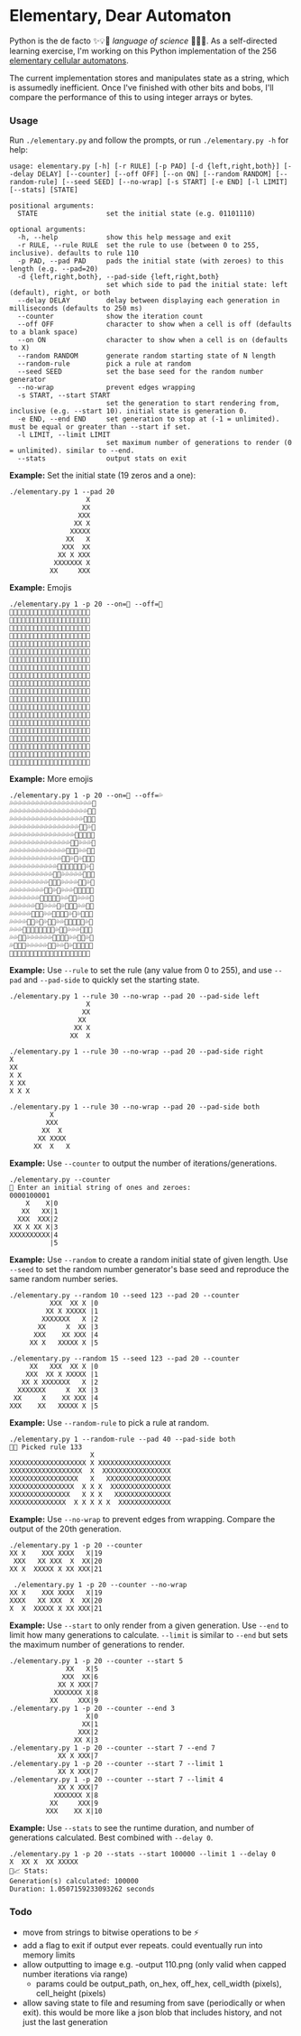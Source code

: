 # Elementary, Dear Automaton

Python is the de facto ✨💡🤖 _language of science_ 🔬🧪✨. As a self-directed learning exercise, I'm working on this Python implementation of the 256 [elementary cellular automatons](https://en.wikipedia.org/wiki/Elementary_cellular_automaton).

The current implementation stores and manipulates state as a string, which is assumedly inefficient. Once I've finished with other bits and bobs, I'll compare the performance of this to using integer arrays or bytes.

### Usage

Run `./elementary.py` and follow the prompts, or run `./elementary.py -h` for help:
```
usage: elementary.py [-h] [-r RULE] [-p PAD] [-d {left,right,both}] [--delay DELAY] [--counter] [--off OFF] [--on ON] [--random RANDOM] [--random-rule] [--seed SEED] [--no-wrap] [-s START] [-e END] [-l LIMIT] [--stats] [STATE]

positional arguments:
  STATE                 set the initial state (e.g. 01101110)

optional arguments:
  -h, --help            show this help message and exit
  -r RULE, --rule RULE  set the rule to use (between 0 to 255, inclusive). defaults to rule 110
  -p PAD, --pad PAD     pads the initial state (with zeroes) to this length (e.g. --pad=20)
  -d {left,right,both}, --pad-side {left,right,both}
                        set which side to pad the initial state: left (default), right, or both
  --delay DELAY         delay between displaying each generation in milliseconds (defaults to 250 ms)
  --counter             show the iteration count
  --off OFF             character to show when a cell is off (defaults to a blank space)
  --on ON               character to show when a cell is on (defaults to X)
  --random RANDOM       generate random starting state of N length
  --random-rule         pick a rule at random
  --seed SEED           set the base seed for the random number generator
  --no-wrap             prevent edges wrapping
  -s START, --start START
                        set the generation to start rendering from, inclusive (e.g. --start 10). initial state is generation 0.
  -e END, --end END     set generation to stop at (-1 = unlimited). must be equal or greater than --start if set.
  -l LIMIT, --limit LIMIT
                        set maximum number of generations to render (0 = unlimited). similar to --end.
  --stats               output stats on exit
```
**Example:** Set the initial state (19 zeros and a one):
```
./elementary.py 1 --pad 20
                   X
                  XX
                 XXX
                XX X
               XXXXX
              XX   X
             XXX  XX
            XX X XXX
           XXXXXXX X
          XX     XXX
```
**Example:** Emojis
```
./elementary.py 1 -p 20 --on=🌲 --off=🌳
🌳🌳🌳🌳🌳🌳🌳🌳🌳🌳🌳🌳🌳🌳🌳🌳🌳🌳🌳🌲
🌳🌳🌳🌳🌳🌳🌳🌳🌳🌳🌳🌳🌳🌳🌳🌳🌳🌳🌲🌲
🌳🌳🌳🌳🌳🌳🌳🌳🌳🌳🌳🌳🌳🌳🌳🌳🌳🌲🌲🌲
🌳🌳🌳🌳🌳🌳🌳🌳🌳🌳🌳🌳🌳🌳🌳🌳🌲🌲🌳🌲
🌳🌳🌳🌳🌳🌳🌳🌳🌳🌳🌳🌳🌳🌳🌳🌲🌲🌲🌲🌲
🌳🌳🌳🌳🌳🌳🌳🌳🌳🌳🌳🌳🌳🌳🌲🌲🌳🌳🌳🌲
🌳🌳🌳🌳🌳🌳🌳🌳🌳🌳🌳🌳🌳🌲🌲🌲🌳🌳🌲🌲
🌳🌳🌳🌳🌳🌳🌳🌳🌳🌳🌳🌳🌲🌲🌳🌲🌳🌲🌲🌲
🌳🌳🌳🌳🌳🌳🌳🌳🌳🌳🌳🌲🌲🌲🌲🌲🌲🌲🌳🌲
🌳🌳🌳🌳🌳🌳🌳🌳🌳🌳🌲🌲🌳🌳🌳🌳🌳🌲🌲🌲
🌳🌳🌳🌳🌳🌳🌳🌳🌳🌲🌲🌲🌳🌳🌳🌳🌲🌲🌳🌲
🌳🌳🌳🌳🌳🌳🌳🌳🌲🌲🌳🌲🌳🌳🌳🌲🌲🌲🌲🌲
🌳🌳🌳🌳🌳🌳🌳🌲🌲🌲🌲🌲🌳🌳🌲🌲🌳🌳🌳🌲
🌳🌳🌳🌳🌳🌳🌲🌲🌳🌳🌳🌲🌳🌲🌲🌲🌳🌳🌲🌲
🌳🌳🌳🌳🌳🌲🌲🌲🌳🌳🌲🌲🌲🌲🌳🌲🌳🌲🌲🌲
🌳🌳🌳🌳🌲🌲🌳🌲🌳🌲🌲🌳🌳🌲🌲🌲🌲🌲🌳🌲
🌳🌳🌳🌲🌲🌲🌲🌲🌲🌲🌲🌳🌲🌲🌳🌳🌳🌲🌲🌲
🌳🌳🌲🌲🌳🌳🌳🌳🌳🌳🌲🌲🌲🌲🌳🌳🌲🌲🌳🌲
🌳🌲🌲🌲🌳🌳🌳🌳🌳🌲🌲🌳🌳🌲🌳🌲🌲🌲🌲🌲
🌲🌲🌳🌲🌳🌳🌳🌳🌲🌲🌲🌳🌲🌲🌲🌲🌳🌳🌳🌲
```
**Example:** More emojis
```
./elementary.py 1 -p 20 --on=🐙 --off=💦
💦💦💦💦💦💦💦💦💦💦💦💦💦💦💦💦💦💦💦🐙
💦💦💦💦💦💦💦💦💦💦💦💦💦💦💦💦💦💦🐙🐙
💦💦💦💦💦💦💦💦💦💦💦💦💦💦💦💦💦🐙🐙🐙
💦💦💦💦💦💦💦💦💦💦💦💦💦💦💦💦🐙🐙💦🐙
💦💦💦💦💦💦💦💦💦💦💦💦💦💦💦🐙🐙🐙🐙🐙
💦💦💦💦💦💦💦💦💦💦💦💦💦💦🐙🐙💦💦💦🐙
💦💦💦💦💦💦💦💦💦💦💦💦💦🐙🐙🐙💦💦🐙🐙
💦💦💦💦💦💦💦💦💦💦💦💦🐙🐙💦🐙💦🐙🐙🐙
💦💦💦💦💦💦💦💦💦💦💦🐙🐙🐙🐙🐙🐙🐙💦🐙
💦💦💦💦💦💦💦💦💦💦🐙🐙💦💦💦💦💦🐙🐙🐙
💦💦💦💦💦💦💦💦💦🐙🐙🐙💦💦💦💦🐙🐙💦🐙
💦💦💦💦💦💦💦💦🐙🐙💦🐙💦💦💦🐙🐙🐙🐙🐙
💦💦💦💦💦💦💦🐙🐙🐙🐙🐙💦💦🐙🐙💦💦💦🐙
💦💦💦💦💦💦🐙🐙💦💦💦🐙💦🐙🐙🐙💦💦🐙🐙
💦💦💦💦💦🐙🐙🐙💦💦🐙🐙🐙🐙💦🐙💦🐙🐙🐙
💦💦💦💦🐙🐙💦🐙💦🐙🐙💦💦🐙🐙🐙🐙🐙💦🐙
💦💦💦🐙🐙🐙🐙🐙🐙🐙🐙💦🐙🐙💦💦💦🐙🐙🐙
💦💦🐙🐙💦💦💦💦💦💦🐙🐙🐙🐙💦💦🐙🐙💦🐙
💦🐙🐙🐙💦💦💦💦💦🐙🐙💦💦🐙💦🐙🐙🐙🐙🐙
🐙🐙💦🐙💦💦💦💦🐙🐙🐙💦🐙🐙🐙🐙💦💦💦🐙
```
**Example:** Use `--rule` to set the rule (any value from 0 to 255), and use `--pad` and `--pad-side` to quickly set the starting state.
```
./elementary.py 1 --rule 30 --no-wrap --pad 20 --pad-side left
                   X
                  XX
                 XX 
                XX X
               XX  X

./elementary.py 1 --rule 30 --no-wrap --pad 20 --pad-side right
X                   
XX                  
X X                 
X XX                
X X X               

./elementary.py 1 --rule 30 --no-wrap --pad 20 --pad-side both 
          X         
         XXX        
        XX  X       
       XX XXXX      
      XX  X   X     
```

**Example:** Use `--counter` to output the number of iterations/generations.
```
./elementary.py --counter 
🤖 Enter an initial string of ones and zeroes:
0000100001
    X    X|0
   XX   XX|1
  XXX  XXX|2
 XX X XX X|3
XXXXXXXXXX|4
          |5
```
**Example:** Use `--random` to create a random initial state of given length. Use `--seed` to set the random number generator's base seed and reproduce the same random number series.
```
./elementary.py --random 10 --seed 123 --pad 20 --counter
          XXX  XX X |0
         XX X XXXXX |1
        XXXXXXX   X |2
       XX     X  XX |3
      XXX    XX XXX |4
     XX X   XXXXX X |5

./elementary.py --random 15 --seed 123 --pad 20 --counter
     XX   XXX  XX X |0
    XXX  XX X XXXXX |1
   XX X XXXXXXX   X |2
  XXXXXXX     X  XX |3
 XX     X    XX XXX |4
XXX    XX   XXXXX X |5
```
**Example:** Use `--random-rule` to pick a rule at random.
```
./elementary.py 1 --random-rule --pad 40 --pad-side both
🤖🎲 Picked rule 133
                    X                   
XXXXXXXXXXXXXXXXXXX X XXXXXXXXXXXXXXXXXX
XXXXXXXXXXXXXXXXXX  X  XXXXXXXXXXXXXXXXX
XXXXXXXXXXXXXXXXX   X   XXXXXXXXXXXXXXXX
XXXXXXXXXXXXXXXX  X X X  XXXXXXXXXXXXXXX
XXXXXXXXXXXXXXX   X X X   XXXXXXXXXXXXXX
XXXXXXXXXXXXXX  X X X X X  XXXXXXXXXXXXX
```
**Example:** Use `--no-wrap` to prevent edges from wrapping. Compare the output of the 20th generation.
```
./elementary.py 1 -p 20 --counter
XX X    XXX XXXX   X|19
 XXX   XX XXX  X  XX|20
XX X  XXXXX X XX XXX|21

 ./elementary.py 1 -p 20 --counter --no-wrap
XX X    XXX XXXX   X|19
XXXX   XX XXX  X  XX|20
X  X  XXXXX X XX XXX|21
```
**Example:** Use `--start` to only render from a given generation. Use `--end` to limit how many generations to calculate. `--limit` is similar to `--end` but sets the maximum number of generations to render.
```
./elementary.py 1 -p 20 --counter --start 5
              XX   X|5
             XXX  XX|6
            XX X XXX|7
           XXXXXXX X|8
          XX     XXX|9
./elementary.py 1 -p 20 --counter --end 3
                   X|0
                  XX|1
                 XXX|2
                XX X|3
./elementary.py 1 -p 20 --counter --start 7 --end 7
            XX X XXX|7
./elementary.py 1 -p 20 --counter --start 7 --limit 1
            XX X XXX|7
./elementary.py 1 -p 20 --counter --start 7 --limit 4
            XX X XXX|7
           XXXXXXX X|8
          XX     XXX|9
         XXX    XX X|10
```
**Example:** Use `--stats` to see the runtime duration, and number of generations calculated. Best combined with `--delay 0`.
```
./elementary.py 1 -p 20 --stats --start 100000 --limit 1 --delay 0
X  XX X  XX XXXXX   
🤖📈 Stats:
Generation(s) calculated: 100000
Duration: 1.0507159233093262 seconds
```

### Todo
- move from strings to bitwise operations to be ⚡️
- add a flag to exit if output ever repeats. could eventually run into memory limits
- allow outputting to image e.g. -output 110.png (only valid when capped number iterations via range)
    - params could be output_path, on_hex, off_hex, cell_width (pixels), cell_height (pixels)
- allow saving state to file and resuming from save (periodically or when exit).
  this would be more like a json blob that includes history, and not just the last generation
